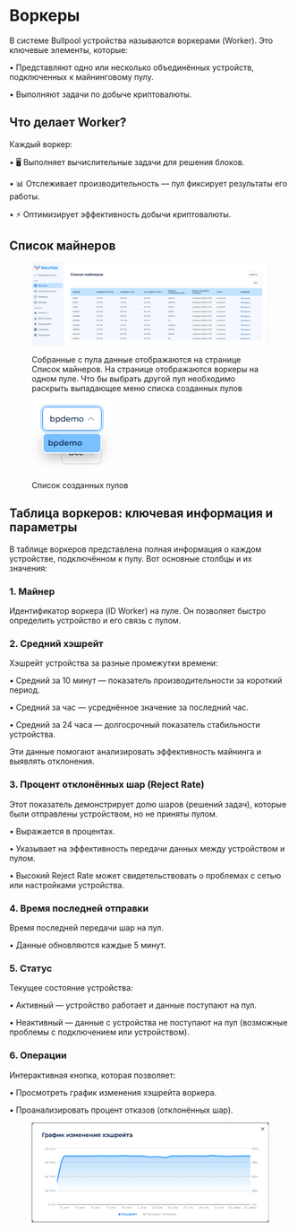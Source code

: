 # Воркеры

В системе Bullpool устройства называются воркерами (Worker). Это ключевые элементы, которые:

• Представляют одно или несколько объединённых устройств, подключенных к майнинговому пулу.

• Выполняют задачи по добыче криптовалюты.

## Что делает Worker?

Каждый воркер:

• 🖥️ Выполняет вычислительные задачи для решения блоков.

• 📊 Отслеживает производительность — пул фиксирует результаты его работы.

• ⚡ Оптимизирует эффективность добычи криптовалюты.

## Список майнеров

<figure><img src="../../.gitbook/assets/Снимок экрана 2025-02-05 175943.png" alt=""><figcaption><p>Собранные с пула данные отображаются на странице Список майнеров. На странице отображаются воркеры на одном пуле. Что бы выбрать другой пул необходимо раскрыть выпадающее меню списка созданных пулов</p></figcaption></figure>

<figure><img src="../../.gitbook/assets/Снимок экрана 2025-02-05 180214.png" alt=""><figcaption><p>Список созданных пулов</p></figcaption></figure>

## **Таблица воркеров: ключевая информация и параметры**

В таблице воркеров представлена полная информация о каждом устройстве, подключённом к пулу. Вот основные столбцы и их значения:

### **1. Майнер**

Идентификатор воркера (ID Worker) на пуле. Он позволяет быстро определить устройство и его связь с пулом.

### **2. Средний хэшрейт**

Хэшрейт устройства за разные промежутки времени:

• Средний за 10 минут — показатель производительности за короткий период.

• Средний за час — усреднённое значение за последний час.

• Средний за 24 часа — долгосрочный показатель стабильности устройства.

Эти данные помогают анализировать эффективность майнинга и выявлять отклонения.

### **3. Процент отклонённых шар (Reject Rate)**

Этот показатель демонстрирует долю шаров (решений задач), которые были отправлены устройством, но не приняты пулом.

• Выражается в процентах.

• Указывает на эффективность передачи данных между устройством и пулом.

• Высокий Reject Rate может свидетельствовать о проблемах с сетью или настройками устройства.

### **4. Время последней отправки**

Время последней передачи шар на пул.

• Данные обновляются каждые 5 минут.

### **5. Статус**

Текущее состояние устройства:

• Активный — устройство работает и данные поступают на пул.

• Неактивный — данные с устройства не поступают на пул (возможные проблемы с подключением или устройством).

### **6. Операции**

Интерактивная кнопка, которая позволяет:

• Просмотреть график изменения хэшрейта воркера.

• Проанализировать процент отказов (отклонённых шар).

<figure><img src="../../.gitbook/assets/Снимок экрана 2025-02-05 180337.png" alt=""><figcaption></figcaption></figure>
